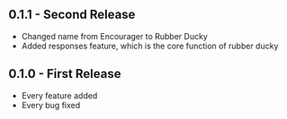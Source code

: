 ## 0.1.1 - Second Release
* Changed name from Encourager to Rubber Ducky
* Added responses feature, which is the core function of rubber ducky

## 0.1.0 - First Release
* Every feature added
* Every bug fixed
